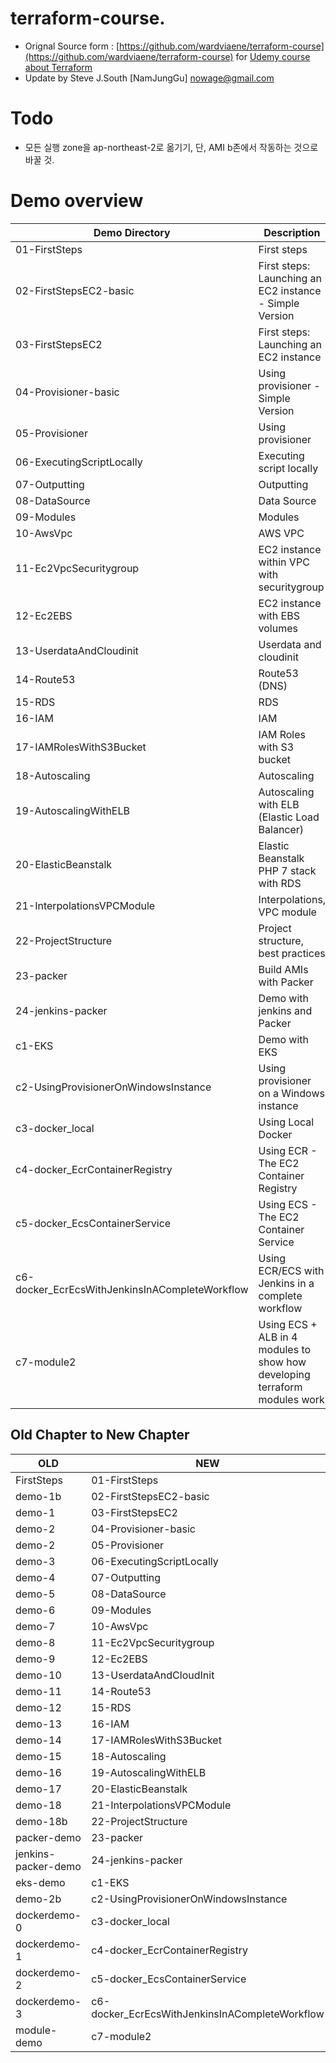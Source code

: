 # terraform-course.
* Orignal Source form : [https://github.com/wardviaene/terraform-course](https://github.com/wardviaene/terraform-course) for  [Udemy course about Terraform](https://www.udemy.com/learn-devops-infrastructure-automation-with-terraform/?couponCode=TERRAFORM_GIT)
* Update by Steve J.South [NamJungGu] <nowage@gmail.com>

# Todo
* 모든 실행 zone을 ap-northeast-2로 옮기기, 단, AMI b존에서 작동하는 것으로 바꿀 것.

# Demo overview
Demo Directory                                  | Description
------------------------------------------------| -------------
01-FirstSteps                                   | First steps
02-FirstStepsEC2-basic                          | First steps: Launching an EC2 instance - Simple Version
03-FirstStepsEC2                                | First steps: Launching an EC2 instance
04-Provisioner-basic                            | Using provisioner - Simple Version
05-Provisioner                                  | Using provisioner
06-ExecutingScriptLocally                       | Executing script locally
07-Outputting                                   | Outputting
08-DataSource                                   | Data Source
09-Modules                                      | Modules
10-AwsVpc                                       | AWS VPC
11-Ec2VpcSecuritygroup                          | EC2 instance within VPC with securitygroup
12-Ec2EBS                                       | EC2 instance with EBS volumes
13-UserdataAndCloudinit                         | Userdata and cloudinit
14-Route53                                      | Route53 (DNS)
15-RDS                                          | RDS
16-IAM                                          | IAM
17-IAMRolesWithS3Bucket                         | IAM Roles with S3 bucket
18-Autoscaling                                  | Autoscaling
19-AutoscalingWithELB                           | Autoscaling with ELB (Elastic Load Balancer)
20-ElasticBeanstalk                             | Elastic Beanstalk PHP 7 stack with RDS
21-InterpolationsVPCModule                      | Interpolations, VPC module
22-ProjectStructure                             | Project structure, best practices
23-packer                                       | Build AMIs with Packer
24-jenkins-packer                               | Demo with jenkins and Packer
c1-EKS                                          | Demo with EKS
c2-UsingProvisionerOnWindowsInstance            | Using provisioner on a Windows instance
c3-docker_local                                 | Using Local Docker 
c4-docker_EcrContainerRegistry                  | Using ECR - The EC2 Container Registry
c5-docker_EcsContainerService                   | Using ECS - The EC2 Container Service
c6-docker_EcrEcsWithJenkinsInACompleteWorkflow  | Using ECR/ECS with Jenkins in a complete workflow
c7-module2                                      | Using ECS + ALB in 4 modules to show how developing terraform modules work





## Old Chapter to New Chapter
OLD                  | NEW
---------------------|------------------------------------------
FirstSteps           |  01-FirstSteps              
demo-1b              |  02-FirstStepsEC2-basic          
demo-1               |  03-FirstStepsEC2         
demo-2               |  04-Provisioner-basic         
demo-2               |  05-Provisioner         
demo-3               |  06-ExecutingScriptLocally         
demo-4               |  07-Outputting         
demo-5               |  08-DataSource         
demo-6               |  09-Modules         
demo-7               |  10-AwsVpc         
demo-8               |  11-Ec2VpcSecuritygroup         
demo-9               |  12-Ec2EBS         
demo-10              |  13-UserdataAndCloudInit          
demo-11              |  14-Route53          
demo-12              |  15-RDS          
demo-13              |  16-IAM          
demo-14              |  17-IAMRolesWithS3Bucket          
demo-15              |  18-Autoscaling          
demo-16              |  19-AutoscalingWithELB          
demo-17              |  20-ElasticBeanstalk          
demo-18              |  21-InterpolationsVPCModule          
demo-18b             |  22-ProjectStructure           
packer-demo          |  23-packer                      
jenkins-packer-demo  |  24-jenkins-packer                       
eks-demo             |  c1-EKS                       
demo-2b              |  c2-UsingProvisionerOnWindowsInstance          
dockerdemo-0         |  c3-docker_local               
dockerdemo-1         |  c4-docker_EcrContainerRegistry               
dockerdemo-2         |  c5-docker_EcsContainerService               
dockerdemo-3         |  c6-docker_EcrEcsWithJenkinsInACompleteWorkflow               
module-demo          |  c7-module2                                                             










